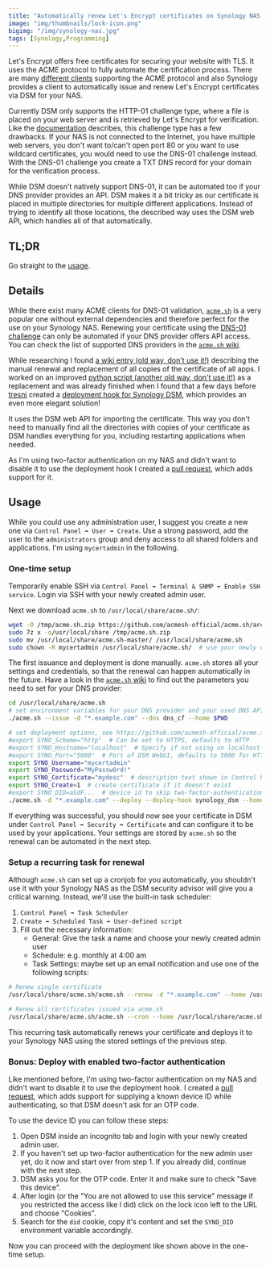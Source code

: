 ```yaml
---
title: "Automatically renew Let's Encrypt certificates on Synology NAS using DNS-01 challenge"
image: "img/thumbnails/lock-icon.png"
bigimg: "/img/synology-nas.jpg"
tags: [Synology,Programming]
---
```


Let's Encrypt offers free certificates for securing your website with TLS. It uses the ACME protocol to fully automate the certification process. There are many [different clients](https://letsencrypt.org/docs/client-options/) supporting the ACME protocol and also Synology provides a client to automatically issue and renew Let's Encrypt certificates via DSM for your NAS.

Currently DSM only supports the HTTP-01 challenge type, where a file is placed on your web server and is retrieved by Let's Encrypt for verification. Like the [documentation](https://letsencrypt.org/docs/challenge-types/) describes, this challenge type has a few drawbacks. If your NAS is not connected to the Internet, you have multiple web servers, you don't want to/can't open port 80 or you want to use wildcard certificates, you would need to use the DNS-01 challenge instead. With the DNS-01 challenge you create a TXT DNS record for your domain for the verification process. 

While DSM doesn't natively support DNS-01, it can be automated too if your DNS provider provides an API. DSM makes it a bit tricky as our certificate is placed in multiple directories for multiple different applications. Instead of trying to identify all those locations, the described way uses the DSM web API, which handles all of that automatically. 
 
## TL;DR

Go straight to the [usage](#usage).

## Details

While there exist many ACME clients for DNS-01 validation, [`acme.sh`](https://github.com/acmesh-official/acme.sh) is a very popular one without external dependencies and therefore perfect for the use on your Synology NAS. Renewing your certificate using the [DNS-01 challenge](https://letsencrypt.org/docs/challenge-types/) can only be automated if your DNS provider offers API access. You can check the list of supported DNS providers in the [`acme.sh` wiki](https://github.com/acmesh-official/acme.sh/wiki/dnsapi).

While researching I found [a wiki entry (old way, don't use it!)](https://github.com/acmesh-official/acme.sh/wiki/Synology-NAS-Guide/865933612054fd68960a18f889b40ef16a80af1f#configuring-certificate-renewal) describing the manual renewal and replacement of all copies of the certificate of all apps. I worked on an improved [python script (another old way, don't use it!)](https://github.com/lippertmarkus/synology-le-dns-auto-renew) as a replacement and was already finished when I found that a few days before [tresni](https://github.com/tresni) created a [deployment hook for Synology DSM](https://github.com/acmesh-official/acme.sh/pull/2369), which provides an even more elegant solution!

It uses the DSM web API for importing the certificate. This way you don't need to manually find all the directories with copies of your certificate as DSM handles everything for you, including restarting applications when needed.

As I'm using two-factor authentication on my NAS and didn't want to disable it to use the deployment hook I created a [pull request](https://github.com/acmesh-official/acme.sh/pull/2782), which adds support for it.

## Usage

While you could use any administration user, I suggest you create a new one via `Control Panel ➡ User ➡ Create`. Use a strong password, add the user to the `administrators` group and deny access to all shared folders and applications. I'm using `mycertadmin` in the following.

### One-time setup

Temporarily enable SSH via `Control Panel ➡ Terminal & SNMP ➡ Enable SSH service`. Login via SSH with your newly created admin user.

Next we download `acme.sh` to `/usr/local/share/acme.sh/`:
```bash
wget -O /tmp/acme.sh.zip https://github.com/acmesh-official/acme.sh/archive/master.zip
sudo 7z x -o/usr/local/share /tmp/acme.sh.zip
sudo mv /usr/local/share/acme.sh-master/ /usr/local/share/acme.sh
sudo chown -R mycertadmin /usr/local/share/acme.sh/  # use your newly created admin user
```

The first issuance and deployment is done manually. `acme.sh` stores all your settings and credentials, so that the renewal can happen automatically in the future. Have a look in the [`acme.sh` wiki](https://github.com/acmesh-official/acme.sh/wiki/dnsapi) to find out the parameters you need to set for your DNS provider:
```bash
cd /usr/local/share/acme.sh
# set environment variables for your DNS provider and your used DNS API
./acme.sh --issue -d "*.example.com" --dns dns_cf --home $PWD

# set deployment options, see https://github.com/acmesh-official/acme.sh/wiki/deployhooks#20-deploy-the-cert-into-synology-dsm
#export SYNO_Scheme="http"  # Can be set to HTTPS, defaults to HTTP
#export SYNO_Hostname="localhost"  # Specify if not using on localhost
#export SYNO_Port="5000"  # Port of DSM WebUI, defaults to 5000 for HTTP and 5001 for HTTPS
export SYNO_Username="mycertadmin"
export SYNO_Password="MyPassw0rd!"
export SYNO_Certificate="mydesc"  # description text shown in Control Panel ➡ Security ➡ Certificate
export SYNO_Create=1  # create certificate if it doesn't exist
#export SYNO_DID=aSdF...  # device id to skip two-factor-authentication, see bonus section below for an explanation
./acme.sh -d "*.example.com" --deploy --deploy-hook synology_dsm --home $PWD
```

If everything was successful, you should now see your certificate in DSM under `Control Panel ➡ Security ➡ Certificate` and can configure it to be used by your applications. Your settings are stored by `acme.sh` so the renewal can be automated in the next step.

### Setup a recurring task for renewal

Although `acme.sh` can set up a cronjob for you automatically, you shouldn't use it with your Synology NAS as the DSM security advisor will give you a critical warning. Instead, we'll use the built-in task scheduler:

1. `Control Panel ➡ Task Scheduler`
2. `Create ➡ Scheduled Task ➡ User-defined script`
3. Fill out the necessary information:
    - General: Give the task a name and choose your newly created admin user
    - Schedule: e.g. monthly at 4:00 am
    - Task Settings: maybe set up an email notification and use one of the following scripts:

```bash
# Renew single certificate
/usr/local/share/acme.sh/acme.sh --renew -d "*.example.com" --home /usr/local/share/acme.sh

# Renew all certificates issued via acme.sh
/usr/local/share/acme.sh/acme.sh --cron --home /usr/local/share/acme.sh
```

This recurring task automatically renews your certificate and deploys it to your Synology NAS using the stored settings of the previous step.

### Bonus: Deploy with enabled two-factor authentication

Like mentioned before, I'm using two-factor authentication on my NAS and didn't want to disable it to use the deployment hook. I created a [pull request](https://github.com/acmesh-official/acme.sh/pull/2782), which adds support for supplying a known device ID while authenticating, so that DSM doesn't ask for an OTP code.

To use the device ID you can follow these steps:
1. Open DSM inside an incognito tab and login with your newly created admin user.
2. If you haven't set up two-factor authentication for the new admin user yet, do it now and start over from step 1. If you already did, continue with the next step.
3. DSM asks you for the OTP code. Enter it and make sure to check "Save this device".
4. After login (or the "You are not allowed to use this service" message if you restricted the access like I did) click on the lock icon left to the URL and choose "Cookies".
5. Search for the `did` cookie, copy it's content and set the `SYNO_DID` environment variable accordingly.

Now you can proceed with the deployment like shown above in the one-time setup.